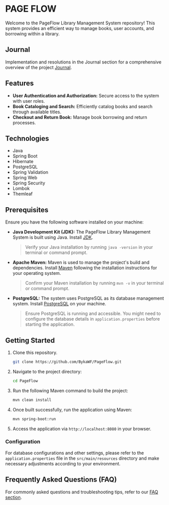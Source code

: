 # PAGE FLOW

Welcome to the PageFlow Library Management System repository! This system provides an efficient way to manage books, user accounts, and borrowing within a library.

## Journal

Implementation  and resolutions in the Journal section for a comprehensive overview of the project [Journal](journal.md).

## Features

- **User Authentication and Authorization:** Secure access to the system with user roles.
- **Book Cataloging and Search:** Efficiently catalog books and search through available titles.
- **Checkout and Return Book:** Manage book borrowing and return processes.

## Technologies

- Java
- Spring Boot
- Hibernate
- PostgreSQL 
- Spring Validation
- Spring Web
- Spring Security
- Lombok
- Themleaf

## Prerequisites

Ensure you have the following software installed on your machine:

- **Java Development Kit (JDK):** The PageFlow Library Management System is built using Java. Install [JDK](https://www.oracle.com/java/technologies/downloads/).
  
  > Verify your Java installation by running `java -version` in your terminal or command prompt.

- **Apache Maven:** Maven is used to manage the project's build and dependencies. Install [Maven](https://maven.apache.org/download.cgi) following the installation instructions for your operating system.
  
  > Confirm your Maven installation by running `mvn -v` in your terminal or command prompt.

- **PostgreSQL:** The system uses PostgreSQL as its database management system. Install [PostgreSQL](https://www.postgresql.org/download/) on your machine.
  
  > Ensure PostgreSQL is running and accessible. You might need to configure the database details in `application.properties` before starting the application.


## Getting Started

1. Clone this repository.
   ```bash
   git clone https://github.com/BykaWF/PageFlow.git
2. Navigate to the project directory:
   ```bash
   cd PageFlow

3. Run the following Maven command to build the project:
   ```bash
   mvn clean install

4. Once built successfully, run the application using Maven:
   ```bash
   mvn spring-boot:run
5. Access the application via `http://localhost:8080` in your browser.

### Configuration

For database configurations and other settings, please refer to the `application.properties` file in the `src/main/resources` directory and make necessary adjustments according to your environment.

## Frequently Asked Questions (FAQ)

For commonly asked questions and troubleshooting tips, refer to our [FAQ section](https://github.com/BykaWF/PageFlow/wiki/F.A.Q).
